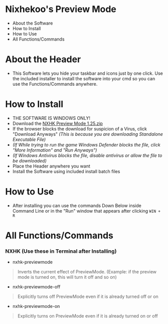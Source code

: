 # Nixhekoo's Preview Mode
- About the Software <br>
- How to Install <br>
- How to Use <br>
- All Functions/Commands <br>

# About the Header
- This Software lets you hide your taskbar and icons just by one click. Use the included installer to install the software into your cmd so you can use the Functions/Commands anywhere.

# How to Install
- THE SOFTWARE IS WINDOWS ONLY!
- Download the [NXHK Preview Mode 1.25.zip](https://github.com/Nixhekoo/NXHK-Preview_Mode/raw/main/NXHK%20Preview%20Mode%20Release%201.25.zip)
- If the browser blocks the download for suspicion of a Virus, click "Download Anyways" *(This is because you are downloading Standalone Executable File)*
- *(If While trying to run the game Windows Defender blocks the file, click "More Information" and "Run Anyways")*
- *(If Windows Antivirus blocks the file, disable antivirus or allow the file to be downloaded)*
- Place the Header anywhere you want
- Install the Software using included install batch files

# How to Use
- After installing you can use the commands Down Below inside Command Line or in the "Run" window that appears after clicking `WIN + R`

# All Functions/Commands
### NXHK (Use these in Terminal after Installing)
  - nxhk-previewmode
  > Inverts the current effect of PreviewMode. (Example: if the preview mode is turned on, this will turn it off and so on)
  - nxhk-previewmode-off
  > Explicitly turns off PreviewMode even if it is already turned off or on
  - nxhk-previewmode-on
  > Explicitly turns on PreviewMode even if it is already turned on or off
